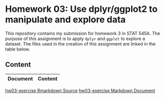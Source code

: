 # Homework 03: Use dplyr/ggplot2 to manipulate and explore data

This repository contains my submission for homework 3 in STAT 545A. The purpose of this assignment is to apply `dplyr` and `ggplot` to explore a dataset. The files used in the creation of this assignment are linked in the table below.

## Content

Document | Content
--------- | --------
[hw03-exercise Rmarkdown Source](https://github.com/STAT545-UBC-students/hw03-glenn-mcguinness/blob/master/hw03-exercise.Rmd)
[hw03-exercise Markdown Document](https://github.com/STAT545-UBC-students/hw03-glenn-mcguinness/blob/master/hw03-exercise.md)

